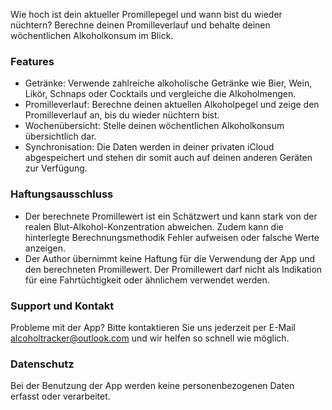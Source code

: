 Wie hoch ist dein aktueller Promillepegel und wann bist du wieder nüchtern? Berechne deinen Promilleverlauf und behalte deinen wöchentlichen Alkoholkonsum im Blick.

### Features

- Getränke: Verwende zahlreiche alkoholische Getränke wie Bier, Wein, Likör,  Schnaps oder Cocktails und vergleiche die Alkoholmengen.
- Promilleverlauf: Berechne deinen aktuellen Alkoholpegel und zeige den Promilleverlauf an, bis du wieder nüchtern bist.
- Wochenübersicht: Stelle deinen wöchentlichen Alkoholkonsum übersichtlich dar.
- Synchronisation: Die Daten werden in deiner privaten iCloud abgespeichert und stehen dir somit auch auf deinen anderen Geräten zur Verfügung.

### Haftungsausschluss

- Der berechnete Promillewert ist ein Schätzwert und kann stark von der realen Blut-Alkohol-Konzentration abweichen. Zudem kann die hinterlegte Berechnungsmethodik Fehler aufweisen oder falsche Werte anzeigen.
- Der Author übernimmt keine Haftung für die Verwendung der App und den berechneten Promillewert. Der Promillewert darf nicht als Indikation für eine Fahrtüchtigkeit oder ähnlichem verwendet werden.

### Support und Kontakt

Probleme mit der App? Bitte kontaktieren Sie uns jederzeit per E-Mail [alcoholtracker@outlook.com](mailto:alcoholtracker@outlook.com) und wir helfen so schnell wie möglich.

### Datenschutz

Bei der Benutzung der App werden keine personenbezogenen Daten erfasst oder verarbeitet.
